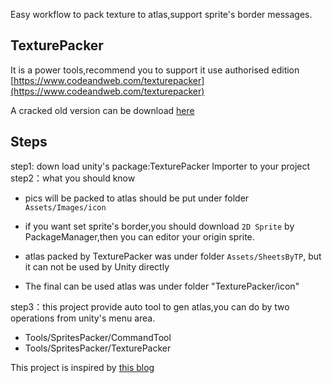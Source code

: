 Easy workflow to pack texture to atlas,support sprite's border messages.


## TexturePacker
It is a power tools,recommend you to support it use authorised edition [https://www.codeandweb.com/texturepacker](https://www.codeandweb.com/texturepacker)

A cracked old version can be download [here](https://download.csdn.net/download/iningwei/15137428)

## Steps

step1: down load unity's package:TexturePacker Importer to your project
step2：what you should know

- pics will be packed to atlas should be put under folder ``Assets/Images/icon``

- if you want set sprite's border,you should download ``2D Sprite`` by PackageManager,then you can editor your origin sprite.

- atlas packed by TexturePacker was under folder ``Assets/SheetsByTP``, but it can not be used by Unity directly

- The final can be used atlas was under folder "TexturePacker/icon"

step3：this project provide auto tool to gen atlas,you can do by two operations from unity's menu area.

- Tools/SpritesPacker/CommandTool
- Tools/SpritesPacker/TexturePacker



This project is inspired by [this blog](https://blog.csdn.net/Wrinkle2017/article/details/113618934)

